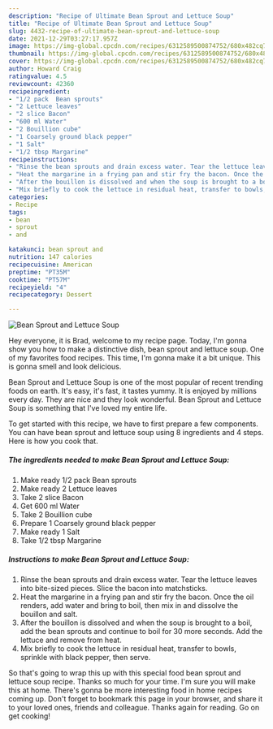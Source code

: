 ```yaml
---
description: "Recipe of Ultimate Bean Sprout and Lettuce Soup"
title: "Recipe of Ultimate Bean Sprout and Lettuce Soup"
slug: 4432-recipe-of-ultimate-bean-sprout-and-lettuce-soup
date: 2021-12-29T03:27:17.957Z
image: https://img-global.cpcdn.com/recipes/6312589500874752/680x482cq70/bean-sprout-and-lettuce-soup-recipe-main-photo.jpg
thumbnail: https://img-global.cpcdn.com/recipes/6312589500874752/680x482cq70/bean-sprout-and-lettuce-soup-recipe-main-photo.jpg
cover: https://img-global.cpcdn.com/recipes/6312589500874752/680x482cq70/bean-sprout-and-lettuce-soup-recipe-main-photo.jpg
author: Howard Craig
ratingvalue: 4.5
reviewcount: 42360
recipeingredient:
- "1/2 pack  Bean sprouts"
- "2 Lettuce leaves"
- "2 slice Bacon"
- "600 ml Water"
- "2 Bouillion cube"
- "1 Coarsely ground black pepper"
- "1 Salt"
- "1/2 tbsp Margarine"
recipeinstructions:
- "Rinse the bean sprouts and drain excess water. Tear the lettuce leaves into bite-sized pieces. Slice the bacon into matchsticks."
- "Heat the margarine in a frying pan and stir fry the bacon. Once the oil renders, add water and bring to boil, then mix in and dissolve the bouillon and salt."
- "After the bouillon is dissolved and when the soup is brought to a boil, add the bean sprouts and continue to boil for 30 more seconds. Add the lettuce and remove from heat."
- "Mix briefly to cook the lettuce in residual heat, transfer to bowls, sprinkle with black pepper, then serve."
categories:
- Recipe
tags:
- bean
- sprout
- and

katakunci: bean sprout and 
nutrition: 147 calories
recipecuisine: American
preptime: "PT35M"
cooktime: "PT57M"
recipeyield: "4"
recipecategory: Dessert

---
```



![Bean Sprout and Lettuce Soup](https://img-global.cpcdn.com/recipes/6312589500874752/680x482cq70/bean-sprout-and-lettuce-soup-recipe-main-photo.jpg)

Hey everyone, it is Brad, welcome to my recipe page. Today, I'm gonna show you how to make a distinctive dish, bean sprout and lettuce soup. One of my favorites food recipes. This time, I'm gonna make it a bit unique. This is gonna smell and look delicious.



Bean Sprout and Lettuce Soup is one of the most popular of recent trending foods on earth. It's easy, it's fast, it tastes yummy. It is enjoyed by millions every day. They are nice and they look wonderful. Bean Sprout and Lettuce Soup is something that I've loved my entire life.


To get started with this recipe, we have to first prepare a few components. You can have bean sprout and lettuce soup using 8 ingredients and 4 steps. Here is how you cook that.

<!--inarticleads1-->

##### The ingredients needed to make Bean Sprout and Lettuce Soup:

1. Make ready 1/2 pack  Bean sprouts
1. Make ready 2 Lettuce leaves
1. Take 2 slice Bacon
1. Get 600 ml Water
1. Take 2 Bouillion cube
1. Prepare 1 Coarsely ground black pepper
1. Make ready 1 Salt
1. Take 1/2 tbsp Margarine




<!--inarticleads2-->

##### Instructions to make Bean Sprout and Lettuce Soup:

1. Rinse the bean sprouts and drain excess water. Tear the lettuce leaves into bite-sized pieces. Slice the bacon into matchsticks.
1. Heat the margarine in a frying pan and stir fry the bacon. Once the oil renders, add water and bring to boil, then mix in and dissolve the bouillon and salt.
1. After the bouillon is dissolved and when the soup is brought to a boil, add the bean sprouts and continue to boil for 30 more seconds. Add the lettuce and remove from heat.
1. Mix briefly to cook the lettuce in residual heat, transfer to bowls, sprinkle with black pepper, then serve.




So that's going to wrap this up with this special food bean sprout and lettuce soup recipe. Thanks so much for your time. I'm sure you will make this at home. There's gonna be more interesting food in home recipes coming up. Don't forget to bookmark this page in your browser, and share it to your loved ones, friends and colleague. Thanks again for reading. Go on get cooking!
